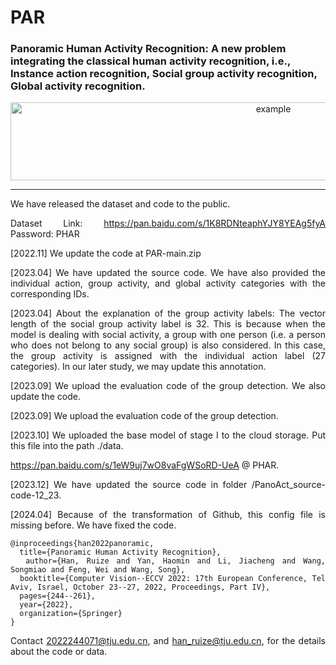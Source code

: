 # PAR

### Panoramic Human Activity Recognition: A new problem integrating the classical human activity recognition, i.e., Instance action recognition, Social group activity recognition, Global activity recognition.

<div align=center><img src="https://github.com/RuizeHan/PAR/blob/main/poster-1.png" width="825" height="125" alt="example"/><br/>

---

<div align= justify>

We have released the dataset and code to the public.

Dataset Link: https://pan.baidu.com/s/1K8RDNteaphYJY8YEAg5fyA Password: PHAR

[2022.11] We update the code at PAR-main.zip


[2023.04] We have updated the source code. We have also provided the individual action, group activity, and global activity categories with the corresponding IDs.

[2023.04] About the explanation of the group activity labels: The vector length of the social group activity label is 32. This is because when the model is dealing with social activity, a group with one person (i.e. a person who does not belong to any social group) is also considered. In this case, the group activity is assigned with the individual action label (27 categories). 
In our later study, we may update this annotation.


[2023.09] We upload the evaluation code of the group detection. 
We also update the code.

[2023.09] We upload the evaluation code of the group detection.

[2023.10] We uploaded the base model of stage I to the cloud storage. Put this file into the path ./data.

https://pan.baidu.com/s/1eW9uj7wO8vaFgWSoRD-UeA @ PHAR.

[2023.12] We have updated the source code in folder /PanoAct_source-code-12_23.

[2024.04] Because of the transformation of Github, this config file is missing before. We have fixed the code.

```
@inproceedings{han2022panoramic,
  title={Panoramic Human Activity Recognition},
  author={Han, Ruize and Yan, Haomin and Li, Jiacheng and Wang, Songmiao and Feng, Wei and Wang, Song},
  booktitle={Computer Vision--ECCV 2022: 17th European Conference, Tel Aviv, Israel, October 23--27, 2022, Proceedings, Part IV},
  pages={244--261},
  year={2022},
  organization={Springer}
}
```

Contact 2022244071@tju.edu.cn, and han_ruize@tju.edu.cn, for the details about the code or data.
